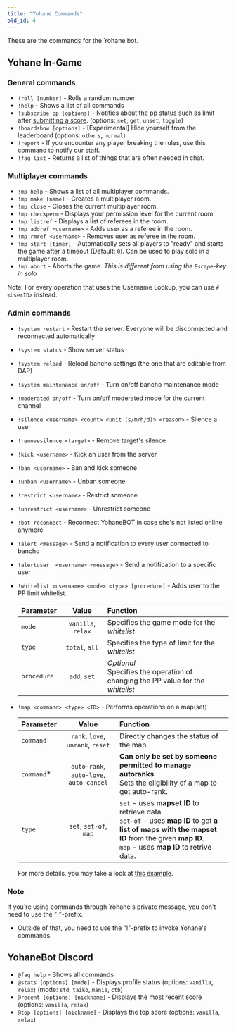 ```yaml
---
title: "Yohane Commands"
old_id: 4
---
```

These are the commands for the Yohane bot.

## Yohane In-Game

### General commands
- `!roll [number]` - Rolls a random number
- `!help` - Shows a list of all commands
- `!subscribe pp [options]` - Notifies about the pp status such as limit after [submitting a score](https://cdn.discordapp.com/attachments/265909019976138754/801454622346444860/unknown.png). (options: `set`, `get`, `unset`, `toggle`)
- `!boardshow [options]` - [Experimental] Hide yourself from the leaderboard (options: `others`, `normal`)
- `!report` - If you encounter any player breaking the rules, use this command to notify our staff.
- `!faq list` - Returns a list of things that are often needed in chat.

### Multiplayer commands

- `!mp help` - Shows a list of all multiplayer commands.
- `!mp make [name]` - Creates a multiplayer room.
- `!mp close` - Closes the current multiplayer room.
- `!mp checkperm` - Displays your permission level for the current room.
- `!mp listref` - Displays a list of referees in the room.
- `!mp addref <username>` - Adds user as a referee in the room.
- `!mp rmref <username>` - Removes user as referee in the room.
- `!mp start [timer]` - Automatically sets all players to "ready" and starts the game after a timeout (Default: `0`). Can be used to play solo in a multiplayer room.
- `!mp abort` - Aborts the game. *This is different from using the `Escape`-key in solo*

Note: For every operation that uses the Username Lookup, you can use `#<UserID>` instead.

### Admin commands
- `!system restart` - Restart the server. Everyone will be disconnected and reconnected automatically
- `!system status` - Show server status
- `!system reload` - Reload bancho settings (the one that are editable from DAP)
- `!system maintenance on/off` - Turn on/off bancho maintenance mode
- `!moderated on/off` - Turn on/off moderated mode for the current channel
- `!silence <username> <count> <unit (s/m/h/d)> <reason>` - Silence a user
- `!removesilence <target>` - Remove target's silence
- `!kick <username>` - Kick an user from the server
- `!ban <username>` - Ban and kick someone
- `!unban <username>` - Unban someone
- `!restrict <username>` - Restrict someone
- `!unrestrict <username>` - Unrestrict someone  
- `!bot reconnect` - Reconnect YohaneBOT in case she's not listed online anymore
- `!alert <message>` - Send a notification to every user connected to bancho
- `!alertuser  <username> <message>` - Send a notification to a specific user
- `!whitelist <username> <mode> <type> [procedure]` - Adds user to the PP limit whitelist.
    
    | Parameter | Value | Function |
    | :-- | :-: | :-- |
    | `mode` | `vanilla`, `relax` | Specifies the game mode for the *whitelist* |
    | `type` | `total`, `all` | Specifies the type of limit for the *whitelist* |
    | `procedure` | `add`, `set` | *Optional*<br>Specifies the operation of changing the PP value for the *whitelist* |
- `!map <command> <type> <ID>` - Performs operations on a map(set)
    
    | Parameter | Value | Function |
    | :-- | :-: | :-- |
    | `command` | `rank`, `love`, `unrank`, `reset` | Directly changes the status of the map. |
    | `command`\* | `auto-rank`, `auto-love`, `auto-cancel` | **Can only be set by someone permitted to manage autoranks**<br>Sets the eligibility of a map to get auto-rank. |
    | `type` | `set`, `set-of`, `map` | `set` - uses **mapset ID** to retrieve data.<br>`set-of` - uses **map ID** to get **a list of maps with the mapset ID** from the given **map ID**.<br>`map` - uses **map ID** to retrive data. |
    
    For more details, you may take a look at [this example](https://cdn.discordapp.com/attachments/265909019976138754/801471868699410473/unknown.png).

### Note
If you're using commands through Yohane's private message, you don't need to use the "!"-prefix.
- Outside of that, you need to use the "!"-prefix to invoke Yohane's commands.

## YohaneBot Discord
- `@faq help` - Shows all commands
- `@stats [options] [mode]` - Displays profile status (options: `vanilla`, `relax`) (mode: `std`, `taiko`, `mania`, `ctb`)
- `@recent [options] [nickname]` - Displays the most recent score (options: `vanilla`, `relax`)
- `@top [options] [nickname]` - Displays the top score (options: `vanilla`, `relax`)
